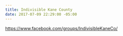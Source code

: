 ```yaml
---
title: Indivisible Kane County
date: 2017-07-09 22:29:00 -05:00
---
```


https://www.facebook.com/groups/IndivisibleKaneCo/